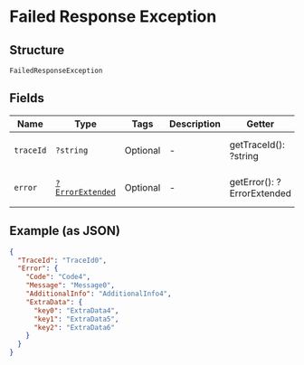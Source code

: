 
# Failed Response Exception

## Structure

`FailedResponseException`

## Fields

| Name | Type | Tags | Description | Getter | Setter |
|  --- | --- | --- | --- | --- | --- |
| `traceId` | `?string` | Optional | - | getTraceId(): ?string | setTraceId(?string traceId): void |
| `error` | [`?ErrorExtended`](../../doc/models/error-extended.md) | Optional | - | getError(): ?ErrorExtended | setError(?ErrorExtended error): void |

## Example (as JSON)

```json
{
  "TraceId": "TraceId0",
  "Error": {
    "Code": "Code4",
    "Message": "Message0",
    "AdditionalInfo": "AdditionalInfo4",
    "ExtraData": {
      "key0": "ExtraData4",
      "key1": "ExtraData5",
      "key2": "ExtraData6"
    }
  }
}
```


